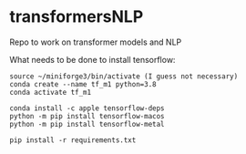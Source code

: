 # transformersNLP
Repo to work on transformer models and NLP

What needs to be done to install tensorflow:

    source ~/miniforge3/bin/activate (I guess not necessary)
    conda create --name tf_m1 python=3.8
    conda activate tf_m1

    conda install -c apple tensorflow-deps
    python -m pip install tensorflow-macos
    python -m pip install tensorflow-metal

    pip install -r requirements.txt
